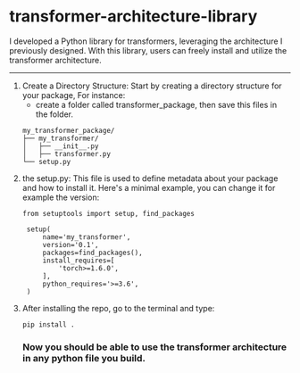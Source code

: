 # transformer-architecture-library
I developed a Python library for transformers, leveraging the architecture I previously designed. With this library, users can freely install and utilize the transformer architecture.

---

1. Create a Directory Structure: Start by creating a directory structure for your package, For instance:
   - create a folder called transformer_package, then save this files in the folder.
    ```
    my_transformer_package/
    ├── my_transformer/
    │   ├── __init__.py
    │   ├── transformer.py
    └── setup.py

    ```
2. the setup.py: This file is used to define metadata about your package and how to install it. Here's a minimal example, you can change it for example the version:
   ```
   from setuptools import setup, find_packages

    setup(
        name='my_transformer',
        version='0.1',
        packages=find_packages(),
        install_requires=[
            'torch>=1.6.0',
        ],
        python_requires='>=3.6',
    )

   ```
3. After installing the repo, go to the terminal and type:
   ```
   pip install .
   ```
   ### Now you should be able to use the transformer architecture in any python file you build.
